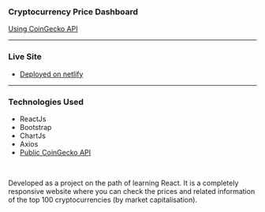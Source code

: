 ### Cryptocurrency Price Dashboard
 [Using CoinGecko API](https://www.coingecko.com/en/api/documentation)
 
---

### Live Site

- <a href="https://super-crisp-9db510.netlify.app/">Deployed on netlify</a>

---

### Technologies Used

- ReactJs
- Bootstrap
- ChartJs
- Axios
- [Public CoinGecko API](https://www.coingecko.com/en/api/documentation)
<br>

Developed as a project on the path of learning React. It is a completely responsive website where you can check the prices and related information of the top 100 cryptocurrencies (by market capitalisation).
